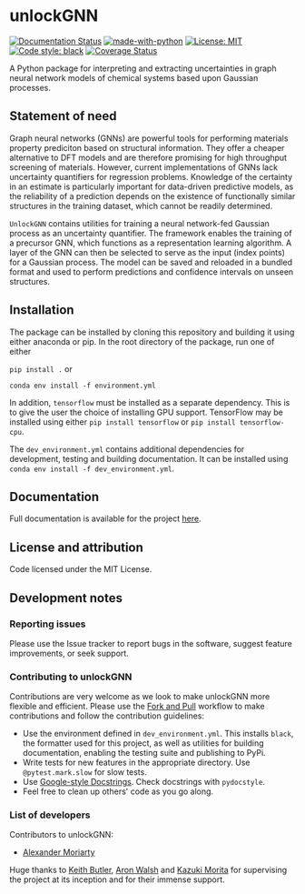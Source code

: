 # unlockGNN

[![Documentation Status](https://readthedocs.org/projects/unlockgnn/badge/?version=latest)](https://unlockgnn.readthedocs.io/en/latest/?badge=latest)
[![made-with-python](https://img.shields.io/badge/Made%20with-Python-1f425f.svg)](https://www.python.org/)
[![License: MIT](https://img.shields.io/badge/License-MIT-yellow.svg)](https://opensource.org/licenses/MIT)
[![Code style: black](https://img.shields.io/badge/code%20style-black-000000.svg)](https://github.com/psf/black)
[![Coverage Status](https://coveralls.io/repos/github/a-ws-m/unlockGNN/badge.svg?branch=master)](https://coveralls.io/github/a-ws-m/unlockGNN?branch=master)

A Python package for interpreting and extracting uncertainties in graph neural network models of chemical systems based upon Gaussian processes.

## Statement of need

Graph neural networks (GNNs) are powerful tools for performing materials property prediciton based on structural information.
They offer a cheaper alternative to DFT models and are therefore promising for high throughput screening of materials.
However, current implementations of GNNs lack uncertainty quantifiers for regression problems.
Knowledge of the certainty in an estimate is particularly important for data-driven predictive models,
as the reliability of a prediction depends on the existence of functionally similar structures in the
training dataset, which cannot be readily determined.

`UnlockGNN` contains utilities for training a neural network-fed Gaussian process as an uncertainty quantifier.
The framework enables the training of a precursor GNN, which functions as a representation learning algorithm.
A layer of the GNN can then be selected to serve as the input (index points) for a Gaussian process.
The model can be saved and reloaded in a bundled format and used to perform predictions and confidence intervals
on unseen structures.

## Installation

The package can be installed by cloning this repository and building it using either anaconda or pip.
In the root directory of the package, run one of either

```pip install .``` or

```conda env install -f environment.yml```

In addition, `tensorflow` must be installed as a separate dependency.
This is to give the user the choice of installing GPU support.
TensorFlow may be installed using either `pip install tensorflow` or `pip install tensorflow-cpu`.

The `dev_environment.yml` contains additional dependencies for development, testing and building documentation.
It can be installed using `conda env install -f dev_environment.yml`.

## Documentation

Full documentation is available for the project [here](https://unlockgnn.readthedocs.io/en/latest/).

## License and attribution

Code licensed under the MIT License.

## Development notes

### Reporting issues

Please use the Issue tracker to report bugs in the software, suggest feature improvements, or seek support.

### Contributing to unlockGNN

Contributions are very welcome as we look to make unlockGNN more flexible and efficient.
Please use the [Fork and Pull](https://guides.github.com/activities/forking/) workflow to make contributions and follow the contribution guidelines:

- Use the environment defined in `dev_environment.yml`. This installs `black`, the formatter used for this project, as well as utilities for building documentation, enabling the testing suite and publishing to PyPi.
- Write tests for new features in the appropriate directory. Use `@pytest.mark.slow` for slow tests.
- Use [Google-style Docstrings](https://sphinxcontrib-napoleon.readthedocs.io/en/latest/example_google.html). Check docstrings with `pydocstyle`.
- Feel free to clean up others' code as you go along.

### List of developers

Contributors to unlockGNN:

- [Alexander Moriarty](https://github.com/a-ws-m)

Huge thanks to [Keith Butler](https://github.com/keeeto), [Aron Walsh](https://github.com/aronwalsh) and [Kazuki Morita](https://github.com/KazMorita) for supervising the project at its inception and for their immense support.
